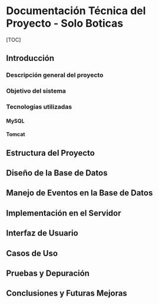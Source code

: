 # Documentación Técnica del Proyecto - Solo Boticas

[TOC]

## Introducción

### Descripción general del proyecto

### Objetivo del sistema

### Tecnologías utilizadas

#### MySQL

#### Tomcat

## Estructura del Proyecto

## Diseño de la Base de Datos

## Manejo de Eventos en la Base de Datos

## Implementación en el Servidor

## Interfaz de Usuario

## Casos de Uso

## Pruebas y Depuración

## Conclusiones y Futuras Mejoras
